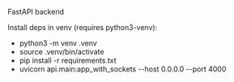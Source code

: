 FastAPI backend

Install deps in venv (requires python3-venv):

- python3 -m venv .venv
- source .venv/bin/activate
- pip install -r requirements.txt
- uvicorn api.main:app_with_sockets --host 0.0.0.0 --port 4000

